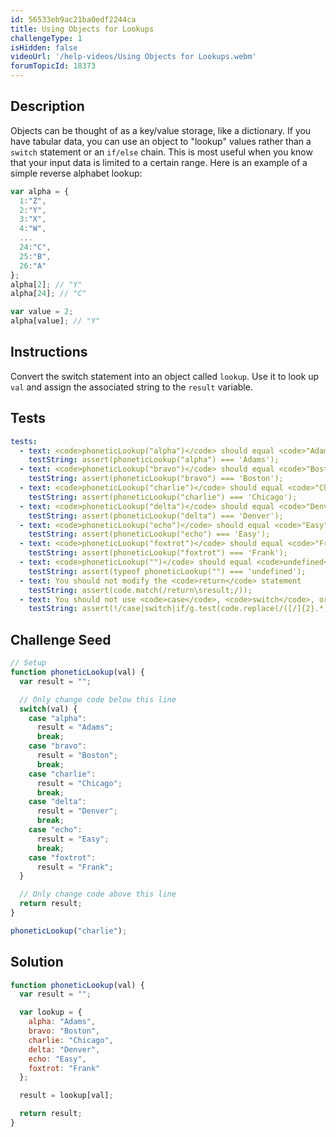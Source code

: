 ```yaml
---
id: 56533eb9ac21ba0edf2244ca
title: Using Objects for Lookups
challengeType: 1
isHidden: false
videoUrl: '/help-videos/Using Objects for Lookups.webm'
forumTopicId: 18373
---
```


## Description
<section id='description'>
Objects can be thought of as a key/value storage, like a dictionary. If you have tabular data, you can use an object to "lookup" values rather than a <code>switch</code> statement or an <code>if/else</code> chain. This is most useful when you know that your input data is limited to a certain range.
Here is an example of a simple reverse alphabet lookup:

```js
var alpha = {
  1:"Z",
  2:"Y",
  3:"X",
  4:"W",
  ...
  24:"C",
  25:"B",
  26:"A"
};
alpha[2]; // "Y"
alpha[24]; // "C"

var value = 2;
alpha[value]; // "Y"
```

</section>

## Instructions
<section id='instructions'>
Convert the switch statement into an object called <code>lookup</code>. Use it to look up <code>val</code> and assign the associated string to the <code>result</code> variable.
</section>

## Tests
<section id='tests'>

```yml
tests:
  - text: <code>phoneticLookup("alpha")</code> should equal <code>"Adams"</code>
    testString: assert(phoneticLookup("alpha") === 'Adams');
  - text: <code>phoneticLookup("bravo")</code> should equal <code>"Boston"</code>
    testString: assert(phoneticLookup("bravo") === 'Boston');
  - text: <code>phoneticLookup("charlie")</code> should equal <code>"Chicago"</code>
    testString: assert(phoneticLookup("charlie") === 'Chicago');
  - text: <code>phoneticLookup("delta")</code> should equal <code>"Denver"</code>
    testString: assert(phoneticLookup("delta") === 'Denver');
  - text: <code>phoneticLookup("echo")</code> should equal <code>"Easy"</code>
    testString: assert(phoneticLookup("echo") === 'Easy');
  - text: <code>phoneticLookup("foxtrot")</code> should equal <code>"Frank"</code>
    testString: assert(phoneticLookup("foxtrot") === 'Frank');
  - text: <code>phoneticLookup("")</code> should equal <code>undefined</code>
    testString: assert(typeof phoneticLookup("") === 'undefined');
  - text: You should not modify the <code>return</code> statement
    testString: assert(code.match(/return\sresult;/));
  - text: You should not use <code>case</code>, <code>switch</code>, or <code>if</code> statements
    testString: assert(!/case|switch|if/g.test(code.replace(/([/]{2}.*)|([/][*][^/*]*[*][/])/g,'')));

```

</section>

## Challenge Seed
<section id='challengeSeed'>

<div id='js-seed'>

```js
// Setup
function phoneticLookup(val) {
  var result = "";

  // Only change code below this line
  switch(val) {
    case "alpha":
      result = "Adams";
      break;
    case "bravo":
      result = "Boston";
      break;
    case "charlie":
      result = "Chicago";
      break;
    case "delta":
      result = "Denver";
      break;
    case "echo":
      result = "Easy";
      break;
    case "foxtrot":
      result = "Frank";
  }

  // Only change code above this line
  return result;
}

phoneticLookup("charlie");
```

</div>



</section>

## Solution
<section id='solution'>


```js
function phoneticLookup(val) {
  var result = "";

  var lookup = {
    alpha: "Adams",
    bravo: "Boston",
    charlie: "Chicago",
    delta: "Denver",
    echo: "Easy",
    foxtrot: "Frank"
  };

  result = lookup[val];

  return result;
}
```

</section>
